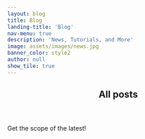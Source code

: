 ```yaml
---
layout: blog
title: Blog
landing-title: 'Blog'
nav-menu: true
description: 'News, Tutorials, and More'
image: assets/images/news.jpg
banner_color: style2
author: null
show_tile: true
---
```


<section id="intro">
	<div class="inner">
		<header class="major">
			<h2>All posts</h2>
		</header>
		<p>Get the scope of the latest!</p>
	</div>
</section>
